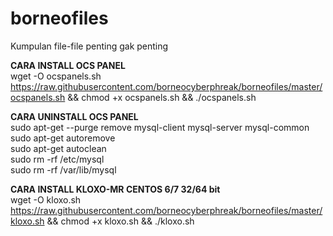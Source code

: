 # borneofiles
Kumpulan file-file penting gak penting

<b>CARA INSTALL OCS PANEL</b><br>
wget -O ocspanels.sh https://raw.githubusercontent.com/borneocyberphreak/borneofiles/master/ocspanels.sh && chmod +x ocspanels.sh && ./ocspanels.sh<br>

<b>CARA UNINSTALL OCS PANEL</b><br>
sudo apt-get --purge remove mysql-client mysql-server mysql-common<br>
sudo apt-get autoremove<br>
sudo apt-get autoclean<br>
sudo rm -rf /etc/mysql<br>
sudo rm -rf /var/lib/mysql<br>

<b>CARA INSTALL KLOXO-MR CENTOS 6/7 32/64 bit</b><br>
wget -O kloxo.sh https://raw.githubusercontent.com/borneocyberphreak/borneofiles/master/kloxo.sh && chmod +x kloxo.sh && ./kloxo.sh<br>
